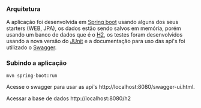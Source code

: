 ### Arquitetura

A aplicação foi desenvolvida em [Spring boot](https://projects.spring.io/spring-boot/) usando alguns dos seus starters (WEB, JPA), os dados estão sendo salvos em memória, porém usando um banco de dados que é o [H2](http://www.h2database.com/html/main.html), os testes foram desenvolvidos usando a nova versão do [JUnit](http://junit.org/junit5/) e a documentação para uso das api's foi utilizado o [Swagger](https://swagger.io/).

### Subindo a aplicação

```
mvn spring-boot:run
```

Acesse o swagger para usar as api's http://localhost:8080/swagger-ui.html.

Acessar a base de dados http://localhost:8080/h2
